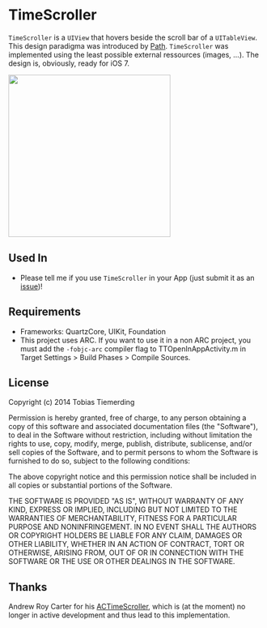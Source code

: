 # TimeScroller

`TimeScroller` is a `UIView` that hovers beside the scroll bar of a `UITableView`. This design paradigma was introduced by [Path](https://itunes.apple.com/us/app/path/id403639508?mt=8). `TimeScroller` was implemented using the least possible external ressources (images, ...). The design is, obviously, ready for iOS 7.

<img src=https://i.imgflip.com/8keea.gif width="320px" />

## Used In
- Please tell me if you use `TimeScroller` in your App (just submit it as an [issue](https://github.com/honkmaster/TimeScroller/issues))! 

## Requirements

- Frameworks: QuartzCore, UIKit, Foundation
- This project uses ARC. If you want to use it in a non ARC project, you must add the `-fobjc-arc` compiler flag to TTOpenInAppActivity.m in Target Settings > Build Phases > Compile Sources.

## License

Copyright (c) 2014 Tobias Tiemerding

Permission is hereby granted, free of charge, to any person obtaining a copy of this software and associated documentation files (the "Software"), to deal in the Software without restriction, including without limitation the rights to use, copy, modify, merge, publish, distribute, sublicense, and/or sell copies of the Software, and to permit persons to whom the Software is furnished to do so, subject to the following conditions:

The above copyright notice and this permission notice shall be included in all copies or substantial portions of the Software.

THE SOFTWARE IS PROVIDED "AS IS", WITHOUT WARRANTY OF ANY KIND, EXPRESS OR IMPLIED, INCLUDING BUT NOT LIMITED TO THE WARRANTIES OF MERCHANTABILITY, FITNESS FOR A PARTICULAR PURPOSE AND NONINFRINGEMENT. IN NO EVENT SHALL THE AUTHORS OR COPYRIGHT HOLDERS BE LIABLE FOR ANY CLAIM, DAMAGES OR OTHER LIABILITY, WHETHER IN AN ACTION OF CONTRACT, TORT OR OTHERWISE, ARISING FROM, OUT OF OR IN CONNECTION WITH THE SOFTWARE OR THE USE OR OTHER DEALINGS IN THE SOFTWARE.

## Thanks

Andrew Roy Carter for his [ACTimeScroller](https://github.com/andrewroycarter/TimeScroller), which is (at the moment) no longer in active development and thus lead to this implementation.

